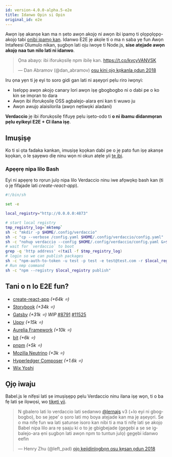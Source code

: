```yaml
---
id: version-4.0.0-alpha.5-e2e
title: Idanwo Opin si Opin
original_id: e2e
---
```


Awọn iṣẹ akanṣe kan ma n ṣeto awọn akojọ ni awọn ibi ipamọ ti ọlọpọlọpọ-akojọ tabi [onibi ipamọ kan](https://github.com/babel/babel/blob/master/doc/design/monorepo.md). Idanwo E2E jẹ akọle ti o ma n saba yẹ fun Awọn Intafeesi Olumulo nikan, ṣugbọn lati oju iwoye ti Node.js, **sise atẹjade awọn akojọ naa tun nilo lati ni idanwo**.

<blockquote class="twitter-tweet" data-lang="en"><p lang="en" dir="ltr">Ọna abayọ: ibi iforukọsilẹ npm ibilẹ kan. <a href="https://t.co/kvcyVANVSK">https://t.co/kvcyVANVSK</a></p>&mdash; Dan Abramov (@dan_abramov) <a href="https://twitter.com/dan_abramov/status/951427674844680192?ref_src=twsrc%5Etfw">osu kini ọjọ kọkanla ọdun 2018</a></blockquote>

<script async src="https://platform.twitter.com/widgets.js" charset="utf-8"></script>

Iru ọna yẹn ti jẹ eyi to soro gidi gan lati ni aṣeyọri pẹlu riro iwọnyi:

* Iselọpọ awọn akojọ canary lori awọn iṣẹ gbogbogbo ni o dabi pe o ko kin se imọran to dara
* Awọn ibi iforukọsilẹ OSS agbalejo-alara ẹni kan ti wuwo ju
* Awọn awujọ alaisilorila (awọn nẹtiwọki aladani)

**Verdaccio** jẹ ibi iforukọsilẹ fifuyẹ pẹlu iṣeto-odo ti **o ni ibamu didanmọran pẹlu eyikeyi E2E + CI ilana iṣẹ**.

## Imuṣiṣẹ

Ko ti si ọta fadaka kankan, imuṣiṣẹ kọọkan dabi pe o jẹ pato fun iṣẹ akanṣe kọọkan, o le ṣayẹwo diẹ ninu wọn ni okun atẹle yii [tẹ ibi](https://stackoverflow.com/a/50222427/308341).

### Apẹẹrẹ nipa lilo Bash

Eyi ni apẹẹrẹ to rọrun julọ nipa lilo Verdaccio ninu iwe afọwọkọ bash kan (ti o jẹ fifajade lati *create-react-app*).

```bash
#!/bin/sh

set -e

local_registry="http://0.0.0.0:4873"

# start local registry
tmp_registry_log=`mktemp`
sh -c "mkdir -p $HOME/.config/verdaccio"
sh -c "cp --verbose /config.yaml $HOME/.config/verdaccio/config.yaml"
sh -c "nohup verdaccio --config $HOME/.config/verdaccio/config.yaml &>$tmp_registry_log &"
# wait for `verdaccio` to boot
grep -q 'http address' <(tail -f $tmp_registry_log)
# login so we can publish packages
sh -c "npm-auth-to-token -u test -p test -e test@test.com -r $local_registry"
# Run nmp command
sh -c "npm --registry $local_registry publish"
```

## Tani o n lo E2E fun?

* [create-react-app](https://github.com/facebook/create-react-app/blob/master/CONTRIBUTING.md#contributing-to-e2e-end-to-end-tests) *(+64k ⭐️)*
* [Storybook](https://github.com/storybooks/storybook) *(+34k ⭐️)*
* [Gatsby](https://github.com/gatsbyjs/gatsby) *(+31k ⭐️) WIP* [#8791](https://github.com/gatsbyjs/gatsby/pull/8791) [#11525](https://github.com/gatsbyjs/gatsby/pull/11525)
* [Uppy](https://github.com/transloadit/uppy) *(+15k ⭐️)*
* [Aurelia Framework](https://github.com/aurelia) *(+10k ⭐️)*
* [bit](https://github.com/teambit/bit) *(+6k ⭐️)*
* [pnpm](https://github.com/pnpm/pnpm) *(+5k ⭐️)*
* [Mozilla Neutrino](https://github.com/neutrinojs/neutrino) *(+3k ⭐️)*
* [Hyperledger Composer](https://github.com/hyperledger/composer) *(+1.6k ⭐️)*
* [Wix Yoshi](https://github.com/wix/yoshi)

## Ọjọ iwaju

Babel.js le nifẹsi lati ṣe imuṣiṣẹpọ pẹlu Verdaccio ninu ilana iṣẹ wọn, ti o ba fẹ lati ṣe ilọwọsi, wo [tikẹti yii](https://github.com/babel/babel/issues/6134).

<blockquote class="twitter-tweet" data-lang="en"><p lang="en" dir="ltr">N gbalero lati lo verdaccio lati sedanwo <a href="https://twitter.com/lernajs?ref_src=twsrc%5Etfw">@lernajs</a> v3 (+lo eyi ni gbogbogbo), bo se jẹpe&#39; o ṣoro lati mọ boya atẹjade kan ma jẹ aṣeyọri. Se o ma nifẹ fun wa lati ṣatunse isoro kan nibi ti a ma ti nifẹ lati ṣe akojọ Babel nipa lilo ara rẹ ṣaaju ki o to jẹ gbigbejade (gẹgẹbi a ṣe se igbalejo-ara ẹni ṣugbọn lati awọn npm to tuntun julọ) gẹgẹbi idanwo eefin</p>&mdash; Henry Zhu (@left_pad) <a href="https://twitter.com/left_pad/status/1045770889051164672?ref_src=twsrc%5Etfw"> ọjọ kejidinlọgbọn osu kẹsan ọdun 2018</a></blockquote>

<script async src="https://platform.twitter.com/widgets.js" charset="utf-8"></script>
